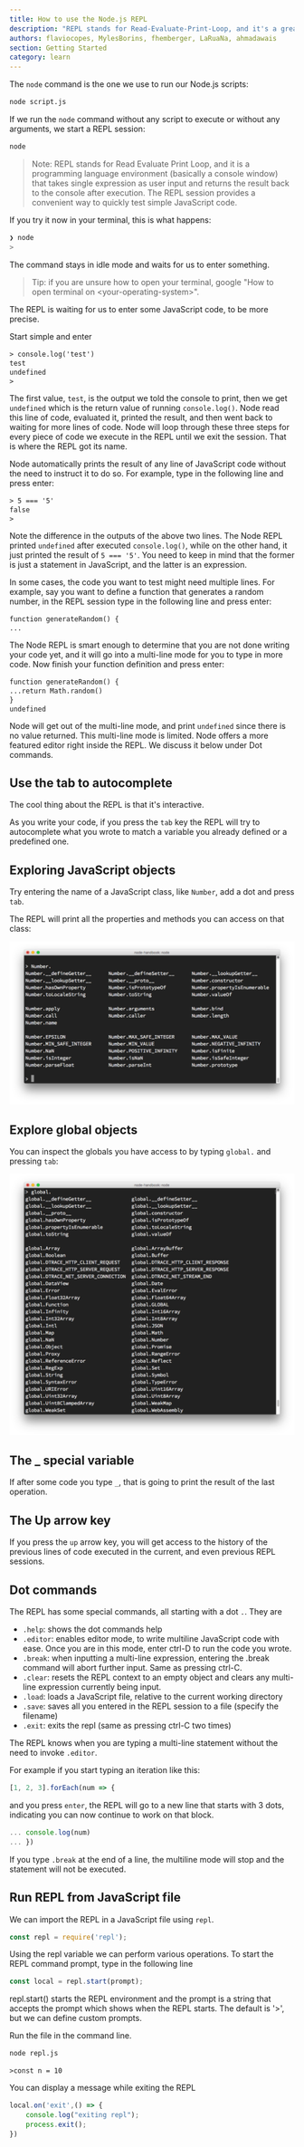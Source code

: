 ```yaml
---
title: How to use the Node.js REPL
description: "REPL stands for Read-Evaluate-Print-Loop, and it's a great way to explore the Node.js features in a quick way"
authors: flaviocopes, MylesBorins, fhemberger, LaRuaNa, ahmadawais
section: Getting Started
category: learn
---
```


The `node` command is the one we use to run our Node.js scripts:

```bash
node script.js
```

If we run the `node` command without any script to execute or without any arguments, we start a REPL session:

```bash
node
```

> Note: REPL stands for Read Evaluate Print Loop, and it is a programming language environment (basically a console window) that takes single expression as user input and returns the result back to the console after execution. The REPL session provides a convenient way to quickly test simple JavaScript code.

If you try it now in your terminal, this is what happens:

```bash
❯ node
>
```

The command stays in idle mode and waits for us to enter something.

> Tip: if you are unsure how to open your terminal, google "How to open terminal on \<your-operating-system\>".

The REPL is waiting for us to enter some JavaScript code, to be more precise.

Start simple and enter

```console
> console.log('test')
test
undefined
>
```

The first value, `test`, is the output we told the console to print, then we get `undefined` which is the return value of running `console.log()`.
Node read this line of code, evaluated it, printed the result, and then went back to waiting for more lines of code. Node will loop through these three steps for every piece of code we execute in the REPL until we exit the session. That is where the REPL got its name.

Node automatically prints the result of any line of JavaScript code without the need to instruct it to do so. For example, type in the following line and press enter:

```console
> 5 === '5'
false
>
```
Note the difference in the outputs of the above two lines. The Node REPL printed `undefined` after executed `console.log()`, while on the other hand, it just printed the result of `5 === '5'`. You need to keep in mind that the former is just a statement in JavaScript, and the latter is an expression.

In some cases, the code you want to test might need multiple lines. For example, say you want to define a function that generates a random number, in the REPL session type in the following line and press enter:
```console
function generateRandom() {
...
```
The Node REPL is smart enough to determine that you are not done writing your code yet, and it will go into a multi-line mode for you to type in more code. Now finish your function definition and press enter:
```console
function generateRandom() {
...return Math.random()
}
undefined
```
Node will get out of the multi-line mode, and print `undefined` since there is no value returned. This multi-line mode is limited. Node offers a more featured editor right inside the REPL. We discuss it below under Dot commands.

## Use the tab to autocomplete

The cool thing about the REPL is that it's interactive.

As you write your code, if you press the `tab` key the REPL will try to autocomplete what you wrote to match a variable you already defined or a predefined one.

## Exploring JavaScript objects

Try entering the name of a JavaScript class, like `Number`, add a dot and press `tab`.

The REPL will print all the properties and methods you can access on that class:

![Pressing tab reveals object properties](tab.png)

## Explore global objects

You can inspect the globals you have access to by typing `global.` and pressing `tab`:

![Globals](globals.png)

## The \_ special variable

If after some code you type `_`, that is going to print the result of the last operation.

## The Up arrow key
If you press the `up` arrow key, you will get access to the history of the previous lines of code executed in the current, and even previous REPL sessions.

## Dot commands

The REPL has some special commands, all starting with a dot `.`. They are

* `.help`: shows the dot commands help
* `.editor`: enables editor mode, to write multiline JavaScript code with ease. Once you are in this mode, enter ctrl-D to run the code you wrote.
* `.break`: when inputting a multi-line expression, entering the .break command will abort further input. Same as pressing ctrl-C.
* `.clear`: resets the REPL context to an empty object and clears any multi-line expression currently being input.
* `.load`: loads a JavaScript file, relative to the current working directory
* `.save`: saves all you entered in the REPL session to a file (specify the filename)
* `.exit`: exits the repl (same as pressing ctrl-C two times)

The REPL knows when you are typing a multi-line statement without the need to invoke `.editor`.

For example if you start typing an iteration like this:

```js
[1, 2, 3].forEach(num => {
```

and you press `enter`, the REPL will go to a new line that starts with 3 dots, indicating you can now continue to work on that block.

```js
... console.log(num)
... })
```

If you type `.break` at the end of a line, the multiline mode will stop and the statement will not be executed.

## Run REPL from JavaScript file

We can import the REPL in a JavaScript file using `repl`.

```js
const repl = require('repl');
```

Using the repl variable we can perform various operations.
To start the REPL command prompt, type in the following line

```js
const local = repl.start(prompt);
```

repl.start() starts the REPL environment and the prompt is a string that accepts the prompt which shows when the REPL starts. The default is '>', but we can define custom prompts.

Run the file in the command line.

```bash
node repl.js
```

```console
>const n = 10
```

You can display a message while exiting the REPL

```js
local.on('exit',() => {
    console.log("exiting repl");
    process.exit();
})
```
